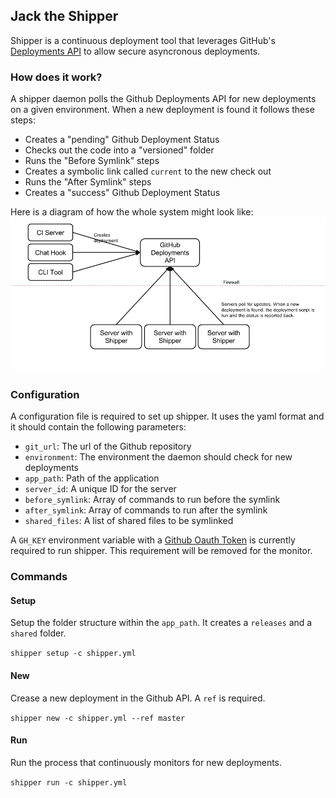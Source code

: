 ## Jack the Shipper

Shipper is a continuous deployment tool that leverages GitHub's [Deployments API](https://developer.github.com/v3/repos/deployments/) to allow secure asyncronous deployments.

### How does it work?

A shipper daemon polls the Github Deployments API for new deployments on a given environment. When a new deployment is found it follows these steps:

- Creates a "pending" Github Deployment Status
- Checks out the code into a "versioned" folder
- Runs the "Before Symlink" steps
- Creates a symbolic link called `current` to the new check out
- Runs the "After Symlink" steps
- Creates a "success" Github Deployment Status

Here is a diagram of how the whole system might look like:
![diagram](docs/diagram.png "Shipper diagram")

### Configuration

A configuration file is required to set up shipper. It uses the yaml format and it should contain the following parameters:

- `git_url`: The url of the Github repository
- `environment`: The environment the daemon should check for new deployments
- `app_path`: Path of the application
- `server_id`: A unique ID for the server
- `before_symlink`: Array of commands to run before the symlink
- `after_symlink`: Array of commands to run after the symlink
- `shared_files`: A list of shared files to be symlinked

A `GH_KEY` environment variable with a [Github Oauth Token](https://help.github.com/articles/creating-an-access-token-for-command-line-use/) is currently required to run shipper.
This requirement will be removed for the monitor.

### Commands

#### Setup

Setup the folder structure within the `app_path`. It creates a `releases` and a `shared` folder.

`shipper setup -c shipper.yml`

#### New

Crease a new deployment in the Github API. A `ref` is required.

`shipper new -c shipper.yml --ref master`

#### Run

Run the process that continuously monitors for new deployments.

`shipper run -c shipper.yml`
